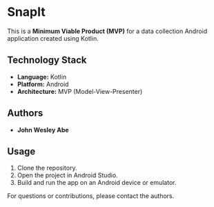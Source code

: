 # SnapIt
 
This is a **Minimum Viable Product (MVP)** for a data collection Android application created using Kotlin.

## Technology Stack
- **Language:** Kotlin
- **Platform:** Android
- **Architecture:** MVP (Model-View-Presenter)

## Authors
- **John Wesley Abe**

## Usage
1. Clone the repository.
2. Open the project in Android Studio.
3. Build and run the app on an Android device or emulator.

For questions or contributions, please contact the authors.
